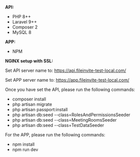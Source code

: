 **API:**
* PHP 8++
* Laravel 9++
* Composer 2
* MySQL 8

**APP:**
* NPM

**NGINX setup with SSL:**

Set API server name to: https://api.fileinvite-test-local.com/

Set APP server name to: https://app.fileinvite-test-local.com/

Once you have set the API, please run the following commands:
* composer install
* php artisan migrate
* php artisan passport:install
* php artisan db:seed --class=RolesAndPermissionsSeeder
* php artisan db:seed --class=MeetingRoomsSeeder
* php artisan db:seed --class=TestDataSeeder

For the APP, please run the following commands:
* npm install
* npm run dev